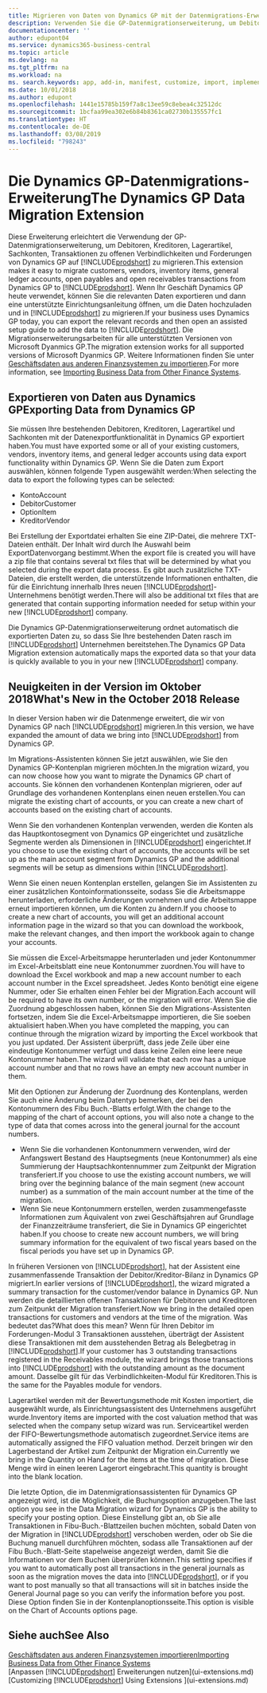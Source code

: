 ```yaml
---
title: Migrieren von Daten von Dynamics GP mit der Datenmigrations-Erweiterung | Microsoft Docs
description: Verwenden Sie die GP-Datenmigrationserweiterung, um Debitoren, Kreditoren, Lagerartikel, Sachkonten, Transaktionen zu offenen Verbindlichkeiten und Forderungen von Dynamics GP auf Business Central zu migrieren.
documentationcenter: ''
author: edupont04
ms.service: dynamics365-business-central
ms.topic: article
ms.devlang: na
ms.tgt_pltfrm: na
ms.workload: na
ms. search.keywords: app, add-in, manifest, customize, import, implement
ms.date: 10/01/2018
ms.author: edupont
ms.openlocfilehash: 1441e15785b159f7a8c13ee59c8ebea4c32512dc
ms.sourcegitcommit: 1bcfaa99ea302e6b84b8361ca02730b135557fc1
ms.translationtype: HT
ms.contentlocale: de-DE
ms.lasthandoff: 03/08/2019
ms.locfileid: "798243"
---
```

# <a name="the-dynamics-gp-data-migration-extension"></a><span data-ttu-id="9f289-103">Die Dynamics GP-Datenmigrations-Erweiterung</span><span class="sxs-lookup"><span data-stu-id="9f289-103">The Dynamics GP Data Migration Extension</span></span> 
<span data-ttu-id="9f289-104">Diese Erweiterung erleichtert die Verwendung der GP-Datenmigrationserweiterung, um Debitoren, Kreditoren, Lagerartikel, Sachkonten, Transaktionen zu offenen Verbindlichkeiten und Forderungen von Dynamics GP auf [!INCLUDE[prodshort](includes/prodshort.md)] zu migrieren.</span><span class="sxs-lookup"><span data-stu-id="9f289-104">This extension makes it easy to migrate customers, vendors, inventory items, general ledger accounts, open payables and open receivables transactions from Dynamics GP to [!INCLUDE[prodshort](includes/prodshort.md)].</span></span> <span data-ttu-id="9f289-105">Wenn Ihr Geschäft Dynamics GP heute verwendet, können Sie die relevanten Daten exportieren und dann eine unterstützte Einrichtungsanleitung öffnen, um die Daten hochzuladen und in [!INCLUDE[prodshort](includes/prodshort.md)] zu migrieren.</span><span class="sxs-lookup"><span data-stu-id="9f289-105">If your business uses Dynamics GP today, you can export the relevant records and then open an assisted setup guide to add the data to [!INCLUDE[prodshort](includes/prodshort.md)].</span></span> <span data-ttu-id="9f289-106">Die Migrationserweiterungsarbeiten für alle unterstützten Versionen von Microsoft Dyanmics GP.</span><span class="sxs-lookup"><span data-stu-id="9f289-106">The migration extension works for all supported versions of Microsoft Dyanmics GP.</span></span> <span data-ttu-id="9f289-107">Weitere Informationen finden Sie unter [Geschäftsdaten aus anderen Finanzsystemen zu importieren](across-import-data-configuration-packages.md).</span><span class="sxs-lookup"><span data-stu-id="9f289-107">For more information, see [Importing Business Data from Other Finance Systems](across-import-data-configuration-packages.md).</span></span>

## <a name="exporting-data-from-dynamics-gp"></a><span data-ttu-id="9f289-108">Exportieren von Daten aus Dynamics GP</span><span class="sxs-lookup"><span data-stu-id="9f289-108">Exporting Data from Dynamics GP</span></span>
<span data-ttu-id="9f289-109">Sie müssen Ihre bestehenden Debitoren, Kreditoren, Lagerartikel und Sachkonten mit der Datenexportfunktionalität in Dynamics GP exportiert haben.</span><span class="sxs-lookup"><span data-stu-id="9f289-109">You must have exported some or all of your existing customers, vendors, inventory items, and general ledger accounts using data export functionality within Dynamics GP.</span></span> <span data-ttu-id="9f289-110">Wenn Sie die Daten zum Export auswählen, können folgende Typen ausgewählt werden:</span><span class="sxs-lookup"><span data-stu-id="9f289-110">When selecting the data to export the following types can be selected:</span></span>

* <span data-ttu-id="9f289-111">Konto</span><span class="sxs-lookup"><span data-stu-id="9f289-111">Account</span></span>  
* <span data-ttu-id="9f289-112">Debitor</span><span class="sxs-lookup"><span data-stu-id="9f289-112">Customer</span></span>  
* <span data-ttu-id="9f289-113">Option</span><span class="sxs-lookup"><span data-stu-id="9f289-113">Item</span></span>  
* <span data-ttu-id="9f289-114">Kreditor</span><span class="sxs-lookup"><span data-stu-id="9f289-114">Vendor</span></span>  

<span data-ttu-id="9f289-115">Bei Erstellung der Exportdatei erhalten Sie eine ZIP-Datei, die mehrere TXT-Dateien enthält. Der Inhalt wird durch Ihe Auswahl beim ExportDatenvorgang bestimmt.</span><span class="sxs-lookup"><span data-stu-id="9f289-115">When the export file is created you will have a zip file that contains several txt files that will be determined by what you selected during the export data process.</span></span>  <span data-ttu-id="9f289-116">Es gibt auch zusätzliche TXT-Dateien, die erstellt werden, die unterstützende Informationen enthalten, die für die Einrichtung innerhalb Ihres neuen [!INCLUDE[prodshort](includes/prodshort.md)]-Unternehmens benötigt werden.</span><span class="sxs-lookup"><span data-stu-id="9f289-116">There will also be additional txt files that are generated that contain supporting information needed for setup within your new [!INCLUDE[prodshort](includes/prodshort.md)] company.</span></span>

<span data-ttu-id="9f289-117">Die Dynamics GP-Datenmigrationserweiterung ordnet automatisch die exportierten Daten zu, so dass Sie Ihre bestehenden Daten rasch im [!INCLUDE[prodshort](includes/prodshort.md)] Unternehmen bereitstehen.</span><span class="sxs-lookup"><span data-stu-id="9f289-117">The Dynamics GP Data Migration extension automatically maps the exported data so that your data is quickly available to you in your new [!INCLUDE[prodshort](includes/prodshort.md)] company.</span></span>

## <a name="whats-new-in-the-october-2018-release"></a><span data-ttu-id="9f289-118">Neuigkeiten in der Version im Oktober 2018</span><span class="sxs-lookup"><span data-stu-id="9f289-118">What's New in the October 2018 Release</span></span>

<span data-ttu-id="9f289-119">In dieser Version haben wir die Datenmenge erweitert, die wir von Dynamics GP nach [!INCLUDE[prodshort](includes/prodshort.md)] migrieren.</span><span class="sxs-lookup"><span data-stu-id="9f289-119">In this version, we have expanded the amount of data we bring into [!INCLUDE[prodshort](includes/prodshort.md)] from Dynamics GP.</span></span>

<span data-ttu-id="9f289-120">Im Migrations-Assistenten können Sie jetzt auswählen, wie Sie den Dynamics GP-Kontenplan migrieren möchten.</span><span class="sxs-lookup"><span data-stu-id="9f289-120">In the migration wizard, you can now choose how you want to migrate the Dynamics GP chart of accounts.</span></span> <span data-ttu-id="9f289-121">Sie können den vorhandenen Kontenplan migrieren, oder auf Grundlage des vorhandenen Kontenplans einen neuen erstellen.</span><span class="sxs-lookup"><span data-stu-id="9f289-121">You can migrate the existing chart of accounts, or you can create a new chart of accounts based on the existing chart of accounts.</span></span>  

<span data-ttu-id="9f289-122">Wenn Sie den vorhandenen Kontenplan verwenden, werden die Konten als das Hauptkontosegment von Dynamics GP eingerichtet und zusätzliche Segmente werden als Dimensionen in [!INCLUDE[prodshort](includes/prodshort.md)] eingerichtet.</span><span class="sxs-lookup"><span data-stu-id="9f289-122">If you choose to use the existing chart of accounts, the accounts will be set up as the main account segment from Dynamics GP and the additional segments will be setup as dimensions within [!INCLUDE[prodshort](includes/prodshort.md)].</span></span>  

<span data-ttu-id="9f289-123">Wenn Sie einen neuen Kontenplan erstellen, gelangen Sie im Assistenten zu einer zusätzlichen Kontoinformationsseite, sodass Sie die Arbeitsmappe herunterladen, erforderliche Änderungen vornehmen und die Arbeitsmappe erneut importieren können, um die Konten zu ändern.</span><span class="sxs-lookup"><span data-stu-id="9f289-123">If you choose to create a new chart of accounts, you will get an additional account information page in the wizard so that you can download the workbook, make the relevant changes, and then import the workbook again to change your accounts.</span></span>  

<span data-ttu-id="9f289-124">Sie müssen die Excel-Arbeitsmappe herunterladen und jeder Kontonummer im Excel-Arbeitsblatt eine neue Kontonummer zuordnen.</span><span class="sxs-lookup"><span data-stu-id="9f289-124">You will have to download the Excel workbook and map a new account number to each account number in the Excel spreadsheet.</span></span> <span data-ttu-id="9f289-125">Jedes Konto benötigt eine eigene Nummer, oder Sie erhalten einen Fehler bei der Migration.</span><span class="sxs-lookup"><span data-stu-id="9f289-125">Each account will be required to have its own number, or the migration will error.</span></span> <span data-ttu-id="9f289-126">Wenn Sie die Zuordnung abgeschlossen haben, können Sie den Migrations-Assistenten fortsetzen, indem Sie die Excel-Arbeitsmappe importieren, die Sie soeben aktualisiert haben.</span><span class="sxs-lookup"><span data-stu-id="9f289-126">When you have completed the mapping, you can continue through the migration wizard by importing the Excel workbook that you just updated.</span></span> <span data-ttu-id="9f289-127">Der Assistent überprüft, dass jede Zeile über eine eindeutige Kontonummer verfügt und dass keine Zeilen eine leere neue Kontonummer haben.</span><span class="sxs-lookup"><span data-stu-id="9f289-127">The wizard will validate that each row has a unique account number and that no rows have an empty new account number in them.</span></span>  

<span data-ttu-id="9f289-128">Mit den Optionen zur Änderung der Zuordnung des Kontenplans, werden Sie auch eine Änderung beim Datentyp bemerken, der bei den Kontonummern des Fibu Buch.-Blatts erfolgt.</span><span class="sxs-lookup"><span data-stu-id="9f289-128">With the change to the mapping of the chart of account options, you will also note a change to the type of data that comes across into the general journal for the account numbers.</span></span>  

- <span data-ttu-id="9f289-129">Wenn Sie die vorhandenen Kontonummern verwenden, wird der Anfangswert Bestand des Hauptsegments (neue Kontonummer) als eine Summierung der Hauptsachkontennummer zum Zeitpunkt der Migration transferiert.</span><span class="sxs-lookup"><span data-stu-id="9f289-129">If you choose to use the existing account numbers, we will bring over the beginning balance of the main segment (new account number) as a summation of the main account number at the time of the migration.</span></span>  
- <span data-ttu-id="9f289-130">Wenn Sie neue Kontonummern erstellen, werden zusammengefasste Informationen zum Äquivalent von zwei Geschäftsjahren auf Grundlage der Finanzzeiträume transferiert, die Sie in Dynamics GP eingerichtet haben.</span><span class="sxs-lookup"><span data-stu-id="9f289-130">If you choose to create new account numbers, we will bring summary information for the equivalent of two fiscal years based on the fiscal periods you have set up in Dynamics GP.</span></span>

<span data-ttu-id="9f289-131">In früheren Versionen von [!INCLUDE[prodshort](includes/prodshort.md)], hat der Assistent eine zusammenfassende Transaktion der Debitor/Kreditor-Bilanz in Dynamics GP migriert.</span><span class="sxs-lookup"><span data-stu-id="9f289-131">In earlier versions of [!INCLUDE[prodshort](includes/prodshort.md)], the wizard migrated a summary transaction for the customer/vendor balance in Dynamics GP.</span></span> <span data-ttu-id="9f289-132">Nun werden die detaillierten offenen Transaktionen für Debitoren und Kreditoren zum Zeitpunkt der Migration transferiert.</span><span class="sxs-lookup"><span data-stu-id="9f289-132">Now we bring in the detailed open transactions for customers and vendors at the time of the migration.</span></span> <span data-ttu-id="9f289-133">Was bedeutet das?</span><span class="sxs-lookup"><span data-stu-id="9f289-133">What does this mean?</span></span> <span data-ttu-id="9f289-134">Wenn für Ihren Debitor im Forderungen-Modul 3 Transaktionen ausstehen, überträgt der Assistent diese Transaktionen mit dem ausstehenden Betrag als Belegbetrag in [!INCLUDE[prodshort](includes/prodshort.md)].</span><span class="sxs-lookup"><span data-stu-id="9f289-134">If your customer has 3 outstanding transactions registered in the Receivables module, the wizard brings those transactions into [!INCLUDE[prodshort](includes/prodshort.md)] with the outstanding amount as the document amount.</span></span> <span data-ttu-id="9f289-135">Dasselbe gilt für das Verbindlichkeiten-Modul für Kreditoren.</span><span class="sxs-lookup"><span data-stu-id="9f289-135">This is the same for the Payables module for vendors.</span></span>  

<span data-ttu-id="9f289-136">Lagerartikel werden mit der Bewertungsmethode mit Kosten importiert, die ausgewählt wurde, als Einrichtungsassistent des Unternehmens ausgeführt wurde.</span><span class="sxs-lookup"><span data-stu-id="9f289-136">Inventory items are imported with the cost valuation method that was selected when the company setup wizard was run.</span></span> <span data-ttu-id="9f289-137">Serviceartikel werden der FIFO-Bewertungsmethode automatisch zugeordnet.</span><span class="sxs-lookup"><span data-stu-id="9f289-137">Service items are automatically assigned the FIFO valuation method.</span></span> <span data-ttu-id="9f289-138">Derzeit bringen wir den Lagerbestand der Artikel zum Zeitpunkt der Migration ein.</span><span class="sxs-lookup"><span data-stu-id="9f289-138">Currently we bring in the Quantity on Hand for the items at the time of migration.</span></span>  <span data-ttu-id="9f289-139">Diese Menge wird in einen leeren Lagerort eingebracht.</span><span class="sxs-lookup"><span data-stu-id="9f289-139">This quantity is brought into the blank location.</span></span>  

<span data-ttu-id="9f289-140">Die letzte Option, die im Datenmigrationsassistenten für Dynamics GP angezeigt wird, ist die Möglichkeit, die Buchungsoption anzugeben.</span><span class="sxs-lookup"><span data-stu-id="9f289-140">The last option you see in the Data Migration wizard for Dynamics GP is the ability to specify your posting option.</span></span> <span data-ttu-id="9f289-141">Diese Einstellung gibt an, ob Sie alle Transaktionen in Fibu-Buch.-Blattzeilen buchen möchten, sobald Daten von der Migration in [!INCLUDE[prodshort](includes/prodshort.md)] verschoben werden, oder ob Sie die Buchung manuell durchführen möchten, sodass alle Transaktionen auf der Fibu Buch.-Blatt-Seite stapelweise angezeigt werden, damit Sie die Informationen vor dem Buchen überprüfen können.</span><span class="sxs-lookup"><span data-stu-id="9f289-141">This setting specifies if you want to automatically post all transactions in the general journals as soon as the migration moves the data into [!INCLUDE[prodshort](includes/prodshort.md)], or if you want to post manually so that all transactions will sit in batches inside the General Journal page so you can verify the information before you post.</span></span> <span data-ttu-id="9f289-142">Diese Option finden Sie in der Kontenplanoptionsseite.</span><span class="sxs-lookup"><span data-stu-id="9f289-142">This option is visible on the Chart of Accounts options page.</span></span>


## <a name="see-also"></a><span data-ttu-id="9f289-143">Siehe auch</span><span class="sxs-lookup"><span data-stu-id="9f289-143">See Also</span></span>
[<span data-ttu-id="9f289-144">Geschäftsdaten aus anderen Finanzsystemen importieren</span><span class="sxs-lookup"><span data-stu-id="9f289-144">Importing Business Data from Other Finance Systems</span></span>](across-import-data-configuration-packages.md)  
<span data-ttu-id="9f289-145">[Anpassen [!INCLUDE[prodshort](includes/prodshort.md)] Erweiterungen nutzen](ui-extensions.md)</span><span class="sxs-lookup"><span data-stu-id="9f289-145">[Customizing [!INCLUDE[prodshort](includes/prodshort.md)] Using Extensions ](ui-extensions.md)</span></span>  
